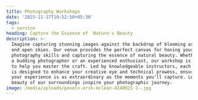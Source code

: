 ```yaml
---
title: Photography Workshops
date: '2023-11-17T10:52:50+05:30'
tags:
  - service
heading: Capture the Essence of  Nature's Beauty
description: >-
  Imagine capturing stunning images against the backdrop of blooming orchards
  and open skies. Our venue provides the perfect canvas for honing your
  photography skills and capturing the essence of natural beauty. Whether you're
  a budding photographer or an experienced enthusiast, our workshop is tailored
  to help you master the craft. Led by knowledgeable instructors, each session
  is designed to enhance your creative eye and technical prowess, ensuring that
  your experience is as extraordinary as the moments you'll capture. Let the
  beauty of our surroundings inspire your photographic journey.
image: /media/uploads/pexels-erik-mclean-4140921-1-.jpg
---
```


